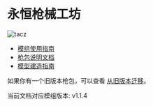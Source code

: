 # 永恒枪械工坊

![tacz](/icon.png)

- [模组使用指南](./user_guide/)
- [枪包说明文档](./gunpack/01_before_start)
- [模型建造指南](./model_guide/)

如果你有一个旧版本枪包，可以查看 [从旧版本迁移](./gunpack/-2_convert_from_legacy)。

当前文档对应模组版本: v1.1.4
